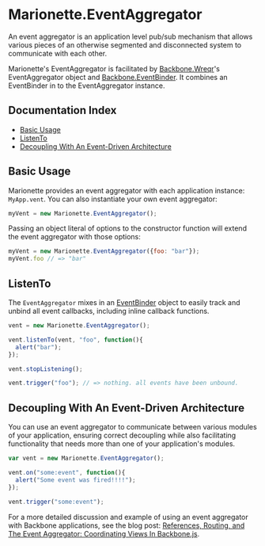 # Marionette.EventAggregator

An event aggregator is an application level pub/sub mechanism that allows various
pieces of an otherwise segmented and disconnected system to communicate with
each other. 

Marionette's EventAggregator is facilitated by 
[Backbone.Wreqr](https://github.com/marionettejs/backbone.wreqr)'s
EventAggregator object and 
[Backbone.EventBinder](https://github.com/marionettejs/backbone.eventbinder).
It combines an EventBinder in to the EventAggregator instance.

## Documentation Index

* [Basic Usage](#basic-usage)
* [ListenTo](#listento)
* [Decoupling With An Event-Driven Architecture](#decoupling-with-an-event-driven-architecture)

## Basic Usage

Marionette provides an event aggregator with each application instance: 
`MyApp.vent`. You can also instantiate your own event aggregator:

```js
myVent = new Marionette.EventAggregator();
```

Passing an object literal of options to the constructor function will extend the
event aggregator with those options:

```js
myVent = new Marionette.EventAggregator({foo: "bar"});
myVent.foo // => "bar"
```

## ListenTo

The `EventAggregator` mixes in an [EventBinder](./marionette.eventbinder.md) object to easily track
and unbind all event callbacks, including inline callback functions. 

```js
vent = new Marionette.EventAggregator();

vent.listenTo(vent, "foo", function(){
  alert("bar");
});

vent.stopListening();

vent.trigger("foo"); // => nothing. all events have been unbound.
```

## Decoupling With An Event-Driven Architecture

You can use an event aggregator to communicate between various modules of your
application, ensuring correct decoupling while also facilitating functionality
that needs more than one of your application's modules.

```js
var vent = new Marionette.EventAggregator();

vent.on("some:event", function(){
  alert("Some event was fired!!!!");
});
  
vent.trigger("some:event");
```

For a more detailed discussion and example of using an event aggregator with
Backbone applications, see the blog post: [References, Routing, and The Event
Aggregator: Coordinating Views In Backbone.js](http://lostechies.com/derickbailey/2011/07/19/references-routing-and-the-event-aggregator-coordinating-views-in-backbone-js/).
